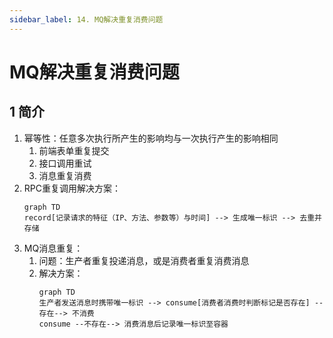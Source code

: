 ```yaml
---
sidebar_label: 14. MQ解决重复消费问题
---
```


# MQ解决重复消费问题

## 1 简介
1. 幂等性：任意多次执行所产生的影响均与一次执行产生的影响相同
    1. 前端表单重复提交
    2. 接口调用重试
    3. 消息重复消费
2. RPC重复调用解决方案：
    ```mermaid
    graph TD
    record[记录请求的特征（IP、方法、参数等）与时间] --> 生成唯一标识 --> 去重并存储
    ```
3. MQ消息重复：
    1. 问题：生产者重复投递消息，或是消费者重复消费消息
    2. 解决方案：
        ```mermaid
        graph TD
        生产者发送消息时携带唯一标识 --> consume[消费者消费时判断标记是否存在] --存在--> 不消费
        consume --不存在--> 消费消息后记录唯一标识至容器
        ```